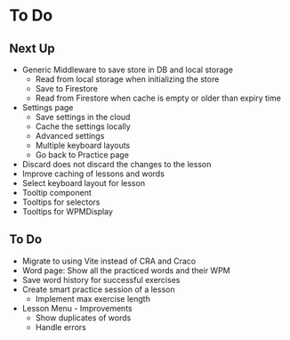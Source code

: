 # To Do

## Next Up

- Generic Middleware to save store in DB and local storage
  - Read from local storage when initializing the store
  - Save to Firestore
  - Read from Firestore when cache is empty or older than expiry time
- Settings page
  - Save settings in the cloud
  - Cache the settings locally
  - Advanced settings
  - Multiple keyboard layouts
  - Go back to Practice page
- Discard does not discard the changes to the lesson
- Improve caching of lessons and words
- Select keyboard layout for lesson
- Tooltip component
- Tooltips for selectors
- Tooltips for WPMDisplay

## To Do

- Migrate to using Vite instead of CRA and Craco
- Word page: Show all the practiced words and their WPM
- Save word history for successful exercises
- Create smart practice session of a lesson
  - Implement max exercise length
- Lesson Menu - Improvements
  - Show duplicates of words
  - Handle errors
